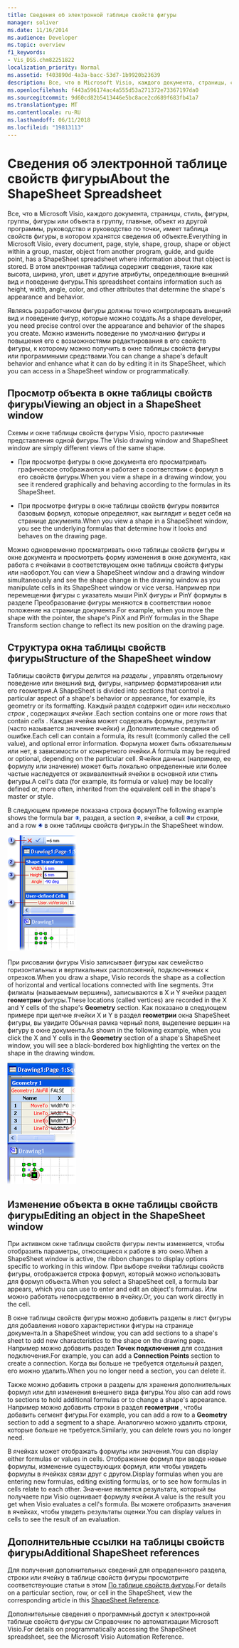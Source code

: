 ```yaml
---
title: Сведения об электронной таблице свойств фигуры
manager: soliver
ms.date: 11/16/2014
ms.audience: Developer
ms.topic: overview
f1_keywords:
- Vis_DSS.chm82251822
localization_priority: Normal
ms.assetid: f403890d-4a3a-bacc-53d7-1b9920b23639
description: Все, что в Microsoft Visio, каждого документа, страницы, стиль, фигуры, группы, фигуры или объекта в группу, главные, объект из другой программы, руководство и руководство по точки, имеет таблица свойств фигуры, в котором хранятся сведения об объекте. В этом электронная таблица содержит сведения, такие как высота, ширина, угол, цвет и другие атрибуты, определяющие внешний вид и поведение фигуры.
ms.openlocfilehash: f443a596174ac4a555d53a271372e73367197da0
ms.sourcegitcommit: 9d60cd82b5413446e5bc8ace2cd689f683fb41a7
ms.translationtype: MT
ms.contentlocale: ru-RU
ms.lasthandoff: 06/11/2018
ms.locfileid: "19813113"
---
```

# <a name="about-the-shapesheet-spreadsheet"></a><span data-ttu-id="bbda3-104">Сведения об электронной таблице свойств фигуры</span><span class="sxs-lookup"><span data-stu-id="bbda3-104">About the ShapeSheet Spreadsheet</span></span>

<span data-ttu-id="bbda3-105">Все, что в Microsoft Visio, каждого документа, страницы, стиль, фигуры, группы, фигуры или объекта в группу, главные, объект из другой программы, руководство и руководство по точки, имеет таблица свойств фигуры, в котором хранятся сведения об объекте.</span><span class="sxs-lookup"><span data-stu-id="bbda3-105">Everything in Microsoft Visio, every document, page, style, shape, group, shape or object within a group, master, object from another program, guide, and guide point, has a ShapeSheet spreadsheet where information about that object is stored.</span></span> <span data-ttu-id="bbda3-106">В этом электронная таблица содержит сведения, такие как высота, ширина, угол, цвет и другие атрибуты, определяющие внешний вид и поведение фигуры.</span><span class="sxs-lookup"><span data-stu-id="bbda3-106">This spreadsheet contains information such as height, width, angle, color, and other attributes that determine the shape's appearance and behavior.</span></span>
  
<span data-ttu-id="bbda3-107">Являясь разработчиком фигуры должны точно контролировать внешний вид и поведение фигур, которые можно создать.</span><span class="sxs-lookup"><span data-stu-id="bbda3-107">As a shape developer, you need precise control over the appearance and behavior of the shapes you create.</span></span> <span data-ttu-id="bbda3-108">Можно изменить поведение по умолчанию фигуры и повышения его с возможностями редактирования в его свойств фигуры, к которому можно получить в окне таблицы свойств фигуры или программными средствами.</span><span class="sxs-lookup"><span data-stu-id="bbda3-108">You can change a shape's default behavior and enhance what it can do by editing it in its ShapeSheet, which you can access in a ShapeSheet window or programmatically.</span></span>
  
## <a name="viewing-an-object-in-a-shapesheet-window"></a><span data-ttu-id="bbda3-109">Просмотр объекта в окне таблицы свойств фигуры</span><span class="sxs-lookup"><span data-stu-id="bbda3-109">Viewing an object in a ShapeSheet window</span></span>

<span data-ttu-id="bbda3-110">Схемы и окне таблицы свойств фигуры Visio, просто различные представления одной фигуры.</span><span class="sxs-lookup"><span data-stu-id="bbda3-110">The Visio drawing window and ShapeSheet window are simply different views of the same shape.</span></span>
  
- <span data-ttu-id="bbda3-111">При просмотре фигуры в окне документа его просматривать графическое отображаются и работает в соответствии с формул в его свойств фигуры.</span><span class="sxs-lookup"><span data-stu-id="bbda3-111">When you view a shape in a drawing window, you see it rendered graphically and behaving according to the formulas in its ShapeSheet.</span></span>
    
- <span data-ttu-id="bbda3-112">При просмотре фигуры в окне таблицы свойств фигуры появится базовым формул, которые определяют, как выглядит и ведет себя на странице документа.</span><span class="sxs-lookup"><span data-stu-id="bbda3-112">When you view a shape in a ShapeSheet window, you see the underlying formulas that determine how it looks and behaves on the drawing page.</span></span>
    
<span data-ttu-id="bbda3-113">Можно одновременно просматривать окно таблицы свойств фигуры и окне документа и просмотреть форму изменения в окне документа, как работа с ячейками в соответствующем окне таблицы свойств фигуры или наоборот.</span><span class="sxs-lookup"><span data-stu-id="bbda3-113">You can view a ShapeSheet window and a drawing window simultaneously and see the shape change in the drawing window as you manipulate cells in its ShapeSheet window or vice versa.</span></span> <span data-ttu-id="bbda3-114">Например при перемещении фигуры с указатель мыши PinX фигуры и PinY формулы в разделе Преобразование фигуры меняются в соответствии новое положение на странице документа.</span><span class="sxs-lookup"><span data-stu-id="bbda3-114">For example, when you move the shape with the pointer, the shape's PinX and PinY formulas in the Shape Transform section change to reflect its new position on the drawing page.</span></span>
  
## <a name="structure-of-the-shapesheet-window"></a><span data-ttu-id="bbda3-115">Структура окна таблицы свойств фигуры</span><span class="sxs-lookup"><span data-stu-id="bbda3-115">Structure of the ShapeSheet window</span></span>

<span data-ttu-id="bbda3-116">Таблицы свойств фигуры делится на *разделы* , управлять отдельному поведение или внешний вид, фигуры, например форматирования или его геометрия.</span><span class="sxs-lookup"><span data-stu-id="bbda3-116">A ShapeSheet is divided into  *sections*  that control a particular aspect of a shape's behavior or appearance, for example, its geometry or its formatting.</span></span> <span data-ttu-id="bbda3-117">Каждый раздел содержит один или несколько *строк* , содержащих *ячейки* .</span><span class="sxs-lookup"><span data-stu-id="bbda3-117">Each section contains one or more  *rows*  that contain  *cells*  .</span></span> <span data-ttu-id="bbda3-118">Каждая ячейка может содержать формулы, результат (часто называется значение ячейки) и Дополнительные сведения об ошибке.</span><span class="sxs-lookup"><span data-stu-id="bbda3-118">Each cell can contain a formula, its result (commonly called the cell value), and optional error information.</span></span> <span data-ttu-id="bbda3-119">Формула может быть обязательным или нет, в зависимости от конкретного ячейки.</span><span class="sxs-lookup"><span data-stu-id="bbda3-119">A formula may be required or optional, depending on the particular cell.</span></span> <span data-ttu-id="bbda3-120">Ячейки данных (например, ее формулу или значение) может быть локально определенные или более частые наследуется от эквивалентный ячейки в основной или стиль фигуры.</span><span class="sxs-lookup"><span data-stu-id="bbda3-120">A cell's data (for example, its formula or value) may be locally defined or, more often, inherited from the equivalent cell in the shape's master or style.</span></span> 
  
<span data-ttu-id="bbda3-121">В следующем примере показана строка формул</span><span class="sxs-lookup"><span data-stu-id="bbda3-121">The following example shows the formula bar</span></span> ![Номер 1](media/callout1_ZA01036259.gif)<span data-ttu-id="bbda3-123">, раздел</span><span class="sxs-lookup"><span data-stu-id="bbda3-123">, a section</span></span> ![Номер 2](media/callout2_ZA01036260.gif)<span data-ttu-id="bbda3-125">, ячейки</span><span class="sxs-lookup"><span data-stu-id="bbda3-125">, a cell</span></span> ![Номер 3](media/callout3_ZA01036261.gif)<span data-ttu-id="bbda3-127">и строки</span><span class="sxs-lookup"><span data-stu-id="bbda3-127">, and a row</span></span> ![Номер 4](media/callout4_ZA01036262.gif) <span data-ttu-id="bbda3-129">в окне таблицы свойств фигуры.</span><span class="sxs-lookup"><span data-stu-id="bbda3-129">in the ShapeSheet window.</span></span> 
  
![](media/ShpSheetRef_CA_02a_ZA07645861.gif)
  
<span data-ttu-id="bbda3-130">При рисовании фигуры Visio записывает фигуры как семейство горизонтальных и вертикальных расположений, подключенных к отрезков.</span><span class="sxs-lookup"><span data-stu-id="bbda3-130">When you draw a shape, Visio records the shape as a collection of horizontal and vertical locations connected with line segments.</span></span> <span data-ttu-id="bbda3-131">Эти филиалы (называемым вершины), записываются в X и Y ячейки раздел **геометрии** фигуры.</span><span class="sxs-lookup"><span data-stu-id="bbda3-131">These locations (called vertices) are recorded in the X and Y cells of the shape's **Geometry** section.</span></span> <span data-ttu-id="bbda3-132">Как показано в следующем примере при щелчке ячейки X и Y в раздел **геометрии** окна ShapeSheet фигуры, вы увидите Обычная рамка черный поля, выделение вершин на фигуру в окне документа.</span><span class="sxs-lookup"><span data-stu-id="bbda3-132">As shown in the following example, when you click the X and Y cells in the **Geometry** section of a shape's ShapeSheet window, you will see a black-bordered box highlighting the vertex on the shape in the drawing window.</span></span> 
  
![](media/ShpSheetRef_CA_01_ZA07645860.gif)
  
## <a name="editing-an-object-in-the-shapesheet-window"></a><span data-ttu-id="bbda3-133">Изменение объекта в окне таблицы свойств фигуры</span><span class="sxs-lookup"><span data-stu-id="bbda3-133">Editing an object in the ShapeSheet window</span></span>

<span data-ttu-id="bbda3-134">При активном окне таблицы свойств фигуры ленты изменяется, чтобы отобразить параметры, относящиеся к работе в это окно.</span><span class="sxs-lookup"><span data-stu-id="bbda3-134">When a ShapeSheet window is active, the ribbon changes to display options specific to working in this window.</span></span> <span data-ttu-id="bbda3-135">При выборе ячейки таблицы свойств фигуры, отображается строка формул, который можно использовать для формул объекта.</span><span class="sxs-lookup"><span data-stu-id="bbda3-135">When you select a ShapeSheet cell, a formula bar appears, which you can use to enter and edit an object's formulas.</span></span> <span data-ttu-id="bbda3-136">Или можно работать непосредственно в ячейку.</span><span class="sxs-lookup"><span data-stu-id="bbda3-136">Or, you can work directly in the cell.</span></span>
  
<span data-ttu-id="bbda3-137">В окне таблицы свойств фигуры можно добавить разделы в лист фигуры для добавления нового характеристики фигуры на странице документа.</span><span class="sxs-lookup"><span data-stu-id="bbda3-137">In a ShapeSheet window, you can add sections to a shape's sheet to add new characteristics to the shape on the drawing page.</span></span> <span data-ttu-id="bbda3-138">Например можно добавить раздел **Точек подключения** для создания подключения.</span><span class="sxs-lookup"><span data-stu-id="bbda3-138">For example, you can add a **Connection Points** section to create a connection.</span></span> <span data-ttu-id="bbda3-139">Когда вы больше не требуется отдельный раздел, его можно удалить.</span><span class="sxs-lookup"><span data-stu-id="bbda3-139">When you no longer need a section, you can delete it.</span></span> 
  
<span data-ttu-id="bbda3-140">Также можно добавить строки в разделы для хранения дополнительных формул или для изменения внешнего вида фигуры.</span><span class="sxs-lookup"><span data-stu-id="bbda3-140">You also can add rows to sections to hold additional formulas or to change a shape's appearance.</span></span> <span data-ttu-id="bbda3-141">Например можно добавить строки в раздел **геометрии** , чтобы добавить сегмент фигуры.</span><span class="sxs-lookup"><span data-stu-id="bbda3-141">For example, you can add a row to a **Geometry** section to add a segment to a shape.</span></span> <span data-ttu-id="bbda3-142">Аналогично можно удалить строки, которые больше не требуется.</span><span class="sxs-lookup"><span data-stu-id="bbda3-142">Similarly, you can delete rows you no longer need.</span></span> 
  
<span data-ttu-id="bbda3-143">В ячейках может отображать формулы или значения.</span><span class="sxs-lookup"><span data-stu-id="bbda3-143">You can display either formulas or values in cells.</span></span> <span data-ttu-id="bbda3-144">Отображение формул при вводе новые формулы, изменение существующих формул, или чтобы увидеть формулы в ячейках связи друг с другом.</span><span class="sxs-lookup"><span data-stu-id="bbda3-144">Display formulas when you are entering new formulas, editing existing formulas, or to see how formulas in cells relate to each other.</span></span> <span data-ttu-id="bbda3-145">Значение является результата, который вы получаете при Visio оценивает формулу ячейки.</span><span class="sxs-lookup"><span data-stu-id="bbda3-145">A value is the result you get when Visio evaluates a cell's formula.</span></span> <span data-ttu-id="bbda3-146">Вы можете отобразить значения в ячейках, чтобы увидеть результаты оценки.</span><span class="sxs-lookup"><span data-stu-id="bbda3-146">You can display values in cells to see the result of an evaluation.</span></span>
  
## <a name="additional-shapesheet-references"></a><span data-ttu-id="bbda3-147">Дополнительные ссылки на таблицы свойств фигуры</span><span class="sxs-lookup"><span data-stu-id="bbda3-147">Additional ShapeSheet references</span></span>

<span data-ttu-id="bbda3-148">Для получения дополнительных сведений для определенного раздела, строки или ячейку в таблице свойств фигуры просмотрите соответствующие статьи в этом [По таблице свойств фигуры](reference-visio-shapesheet.md).</span><span class="sxs-lookup"><span data-stu-id="bbda3-148">For details on a particular section, row, or cell in the ShapeSheet, view the corresponding article in this [ShapeSheet Reference](reference-visio-shapesheet.md).</span></span>
  
<span data-ttu-id="bbda3-149">Дополнительные сведения о программный доступ к электронной таблице свойств фигуры см Справочник по автоматизации Microsoft Visio.</span><span class="sxs-lookup"><span data-stu-id="bbda3-149">For details on programmatically accessing the ShapeSheet spreadsheet, see the Microsoft Visio Automation Reference.</span></span>
  

